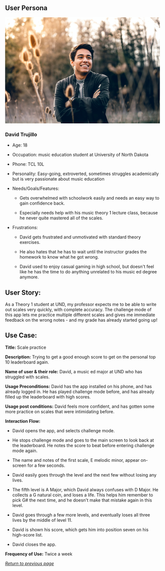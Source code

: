 ## User Persona

![David](../img/persona4.jpg)

### David Trujillo

* Age: 18

* Occupation: music education student at University of North Dakota   

* Phone: TCL 10L

* Personality: Easy-going, extroverted, sometimes struggles academically but is very passionate about music education

* Needs/Goals/Features: 

    * Gets overwhelmed with schoolwork easily and needs an easy way to gain confidence back.
    
    * Especially needs help with his music theory 1 lecture class, because he never quite mastered all of the scales.
    
* Frustrations:

    * David gets frustrated and unmotivated with standard theory exercises. 
    
    * He also hates that he has to wait until the instructor grades the homework to know what he got wrong.
    
    * David used to enjoy casual gaming in high school, but doesn't feel like he has the time to do anything unrelated to his music ed degree anymore.
    
## User Story:

As a Theory 1 student at UND, my professor expects me to be able to write out scales very quickly, with complete accuracy. The challenge mode of this app lets me practice multiple different scales and gives me immediate feedback on the wrong notes - and my grade has already started going up!

## Use Case:

**Title:** Scale practice

**Description:** Trying to get a good enough score to get on the personal top 10 leaderboard again.

**Name of user & their role:** David, a music ed major at UND who has struggled with scales.

**Usage Preconditions:** David has the app installed on his phone, and has already logged in. He has played challenge mode before, and has already filled up the leaderboard with high scores.

**Usage post conditions:** David feels more confident, and has gotten some more practice on scales that were intimidating before.

**Interaction Flow:**

   * David opens the app, and selects challenge mode.
   
   * He stops challenge mode and goes to the main screen to look back at the leaderboard. He notes the score to beat before entering challenge mode again.
   
   * The name and notes of the first scale, E melodic minor, appear on-screen for a few seconds.
   
   * David easily goes through the level and the next few without losing any lives.
   
   * The fifth level is A Major, which David always confuses with D Major. He collects a G natural coin, and loses a life. This helps him remember to pick G# the next time, and he doesn't make that mistake again in this level.
   
   * David goes through a few more levels, and eventually loses all three lives by the middle of level 11.
   
   * David is shown his score, which gets him into position seven on his high-score list.
   
   * David closes the app.
   
**Frequency of Use:** Twice a week

[*Return to previous page*](../intended-users.md)